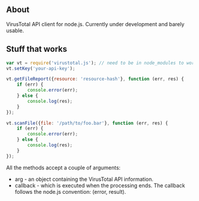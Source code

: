 ## About

VirusTotal API client for node.js. Currently under development and barely usable.

## Stuff that works

```javascript
var vt = require('virustotal.js'); // need to be in node_modules to work like this
vt.setKey('your-api-key');

vt.getFileReport({resource: 'resource-hash'}, function (err, res) {
	if (err) {
		console.error(err);
	} else {
		console.log(res);
	}
});

vt.scanFile({file: '/path/to/foo.bar'}, function (err, res) {
	if (err) {
		console.error(err);
	} else {
		console.log(res);
	}
});
```

All the methods accept a couple of arguments:

 * arg - an object containing the VirusTotal API information.
 * callback - which is executed when the processing ends. The callback follows the node.js convention: (error, result).
